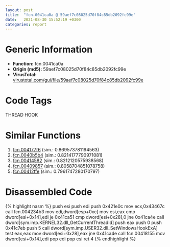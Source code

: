 ```yaml
---
layout: post
title:  "fcn.0041ca0a @ 59aef7c08025d70f84c85db2092fc99e"
date:   2021-08-30 15:52:19 +0300
categories: report
---
```


# Generic Information
- **Function:** fcn.0041ca0a
- **Origin (md5):** 59aef7c08025d70f84c85db2092fc99e
- **VirusTotal:** [virustotal.com/gui/file/59aef7c08025d70f84c85db2092fc99e][virustotal_ref]

# Code Tags
<span class="tag" id="THREAD">THREAD</span>
<span class="tag" id="HOOK">HOOK</span>


# Similar Functions

1. [fcn.004177f6][similar_1_ref] (sim.: 0.869573781194563)
2. [fcn.0040b5b4][similar_2_ref] (sim.: 0.8214177790971081)
3. [fcn.00414582][similar_3_ref] (sim.: 0.8212120575938568)
4. [fcn.00409857][similar_4_ref] (sim.: 0.8058704851078758)
5. [fcn.00412ffe][similar_5_ref] (sim.: 0.7961747280170797)


# Disassembled Code

{% highlight nasm %}
push esi
push edi
push 0x421e0c
mov ecx,0x43467c
call fcn.004234b3
mov edi,dword[esp+0xc]
mov esi,eax
cmp dword[esi+0x14],edi
je 0x41ca51
cmp dword[esi+0x28],0
jne 0x41ca4e
call dword[sym.imp.KERNEL32.dll_GetCurrentThreadId]
push eax
push 0
push 0x41c7eb
push 5
call dword[sym.imp.USER32.dll_SetWindowsHookExA]
test eax,eax
mov dword[esi+0x28],eax
jne 0x41ca4e
call fcn.00418155
mov dword[esi+0x14],edi
pop edi
pop esi
ret 4
{% endhighlight %}


[similar_1_ref]: /report/fcn.004177f6@7b00dd8f2abf54a73bfb09681334ff78
[similar_2_ref]: /report/fcn.0040b5b4@a2475448bf4050c1583e1970984a4d00
[similar_3_ref]: /report/fcn.00414582@9c2b894b84f59672d8be2e984066f76f
[similar_4_ref]: /report/fcn.00409857@d4e56c7d970c209a3a2b3c4b4cc5e586
[similar_5_ref]: /report/fcn.00412ffe@7b00dd8f2abf54a73bfb09681334ff78
[virustotal_ref]: https://www.virustotal.com/gui/file/59aef7c08025d70f84c85db2092fc99e